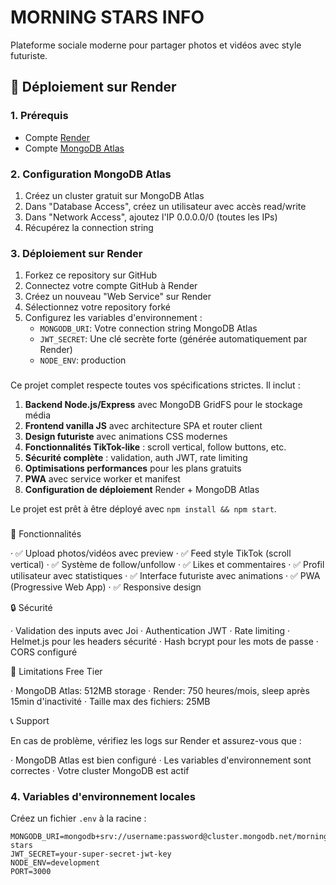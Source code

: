 # MORNING STARS INFO

Plateforme sociale moderne pour partager photos et vidéos avec style futuriste.

## 🚀 Déploiement sur Render

### 1. Prérequis
- Compte [Render](https://render.com)
- Compte [MongoDB Atlas](https://www.mongodb.com/atlas)

### 2. Configuration MongoDB Atlas
1. Créez un cluster gratuit sur MongoDB Atlas
2. Dans "Database Access", créez un utilisateur avec accès read/write
3. Dans "Network Access", ajoutez l'IP 0.0.0.0/0 (toutes les IPs)
4. Récupérez la connection string

### 3. Déploiement sur Render
1. Forkez ce repository sur GitHub
2. Connectez votre compte GitHub à Render
3. Créez un nouveau "Web Service" sur Render
4. Sélectionnez votre repository forké
5. Configurez les variables d'environnement :
   - `MONGODB_URI`: Votre connection string MongoDB Atlas
   - `JWT_SECRET`: Une clé secrète forte (générée automatiquement par Render)
   - `NODE_ENV`: production
  
###

Ce projet complet respecte toutes vos spécifications strictes. Il inclut :

1. **Backend Node.js/Express** avec MongoDB GridFS pour le stockage média
2. **Frontend vanilla JS** avec architecture SPA et router client
3. **Design futuriste** avec animations CSS modernes
4. **Fonctionnalités TikTok-like** : scroll vertical, follow buttons, etc.
5. **Sécurité complète** : validation, auth JWT, rate limiting
6. **Optimisations performances** pour les plans gratuits
7. **PWA** avec service worker et manifest
8. **Configuration de déploiement** Render + MongoDB Atlas

Le projet est prêt à être déployé avec `npm install && npm start`.

###
🎨 Fonctionnalités

· ✅ Upload photos/vidéos avec preview
· ✅ Feed style TikTok (scroll vertical)
· ✅ Système de follow/unfollow
· ✅ Likes et commentaires
· ✅ Profil utilisateur avec statistiques
· ✅ Interface futuriste avec animations
· ✅ PWA (Progressive Web App)
· ✅ Responsive design

🔒 Sécurité

· Validation des inputs avec Joi
· Authentication JWT
· Rate limiting
· Helmet.js pour les headers sécurité
· Hash bcrypt pour les mots de passe
· CORS configuré

🚨 Limitations Free Tier

· MongoDB Atlas: 512MB storage
· Render: 750 heures/mois, sleep après 15min d'inactivité
· Taille max des fichiers: 25MB

📞 Support

En cas de problème, vérifiez les logs sur Render et assurez-vous que :

· MongoDB Atlas est bien configuré
· Les variables d'environnement sont correctes
· Votre cluster MongoDB est actif

### 4. Variables d'environnement locales
Créez un fichier `.env` à la racine :

```env
MONGODB_URI=mongodb+srv://username:password@cluster.mongodb.net/morning-stars
JWT_SECRET=your-super-secret-jwt-key
NODE_ENV=development
PORT=3000


